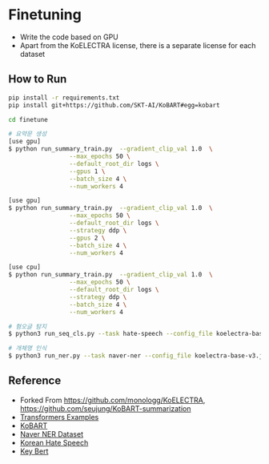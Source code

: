 # Finetuning

- Write the code based on GPU
- Apart from the KoELECTRA license, there is a separate license for each dataset

## How to Run

```bash
pip install -r requirements.txt
pip install git+https://github.com/SKT-AI/KoBART#egg=kobart

cd finetune

# 요약문 생성
[use gpu]
$ python run_summary_train.py  --gradient_clip_val 1.0  \
                 --max_epochs 50 \
                 --default_root_dir logs \
                 --gpus 1 \
                 --batch_size 4 \
                 --num_workers 4

[use gpu]
$ python run_summary_train.py  --gradient_clip_val 1.0  \
                 --max_epochs 50 \
                 --default_root_dir logs \
                 --strategy ddp \
                 --gpus 2 \
                 --batch_size 4 \
                 --num_workers 4

[use cpu]
$ python run_summary_train.py  --gradient_clip_val 1.0  \
                 --max_epochs 50 \
                 --default_root_dir logs \
                 --strategy ddp \
                 --batch_size 4 \
                 --num_workers 4

# 혐오글 탐지
$ python3 run_seq_cls.py --task hate-speech --config_file koelectra-base-v3.json

# 개체명 인식
$ python3 run_ner.py --task naver-ner --config_file koelectra-base-v3.json
```

## Reference
- Forked From https://github.com/monologg/KoELECTRA, https://github.com/seujung/KoBART-summarization
- [Transformers Examples](https://github.com/huggingface/transformers/blob/master/examples/README.md)
- [KoBART](https://github.com/SKT-AI/KoBART)
- [Naver NER Dataset](https://github.com/naver/nlp-challenge)
- [Korean Hate Speech](https://github.com/kocohub/korean-hate-speech)
- [Key Bert](https://github.com/ukairia777/tensorflow-nlp-tutorial/tree/main/19.%20Topic%20Modeling%20(LDA%2C%20BERT-Based))
